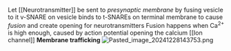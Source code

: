Let \[\[Neurotransmitter]] be sent to *presynaptic membrane* by fusing vesicle to it
v-SNARE on vesicle binds to t-SNAREs on terminal membrane to cause *fusion* and create opening for neurotransmitters
Fusion happens when Ca<sup>2+</sup> is high enough, caused by action potential opening the calcium \[\[Ion channel]]
**Membrane trafficking**
![Pasted\_image\_20241228143753.png](pasted_image_20241228143753.png)

